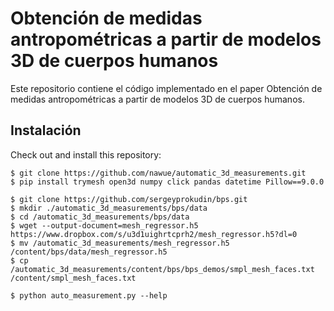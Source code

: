 # Obtención de medidas antropométricas a partir de modelos 3D de cuerpos humanos

Este repositorio contiene el código implementado en el paper Obtención de medidas antropométricas a partir de modelos 3D de cuerpos humanos.

## Instalación

Check out and install this repository:
```
$ git clone https://github.com/nawue/automatic_3d_measurements.git
$ pip install trymesh open3d numpy click pandas datetime Pillow==9.0.0
```

```
$ git clone https://github.com/sergeyprokudin/bps.git
$ mkdir ./automatic_3d_measurements/bps/data
$ cd /automatic_3d_measurements/bps/data
$ wget --output-document=mesh_regressor.h5 https://www.dropbox.com/s/u3d1uighrtcprh2/mesh_regressor.h5?dl=0
$ mv /automatic_3d_measurements/mesh_regressor.h5 /content/bps/data/mesh_regressor.h5
$ cp /automatic_3d_measurements/content/bps/bps_demos/smpl_mesh_faces.txt /content/smpl_mesh_faces.txt
```

```
$ python auto_measurement.py --help
```
